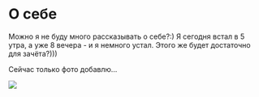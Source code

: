 # О себе

Можно я не буду много рассказывать о себе?:)
Я сегодня встал в 5 утра, а уже 8 вечера - и я немного устал.
Этого же будет достаточно для зачёта?)))

Сейчас только фото добавлю...

![](C:\Users\belgrano\Desktop\FinalTask\photo1675044892.jpeg)
